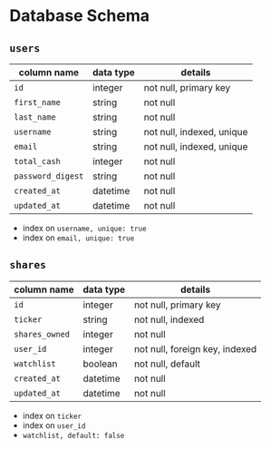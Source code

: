 # Database Schema

## `users`

| column name       | data type | details                   |
| ----------------- | --------- | ------------------------- |
| `id`              | integer   | not null, primary key     |
| `first_name`      | string    | not null                  |
| `last_name`       | string    | not null                  |
| `username`        | string    | not null, indexed, unique |
| `email`           | string    | not null, indexed, unique |
| `total_cash`      | integer   | not null                  |
| `password_digest` | string    | not null                  |
| `created_at`      | datetime  | not null                  |
| `updated_at`      | datetime  | not null                  |

- index on `username, unique: true`
- index on `email, unique: true`

## `shares`

| column name    | data type | details                        |
| -------------- | --------- | ------------------------------ |
| `id`           | integer   | not null, primary key          |
| `ticker`       | string    | not null, indexed              |
| `shares_owned` | integer   | not null                       |
| `user_id`      | integer   | not null, foreign key, indexed |
| `watchlist`    | boolean   | not null, default              |
| `created_at`   | datetime  | not null                       |
| `updated_at`   | datetime  | not null                       |

- index on `ticker`
- index on `user_id`
- `watchlist, default: false`
